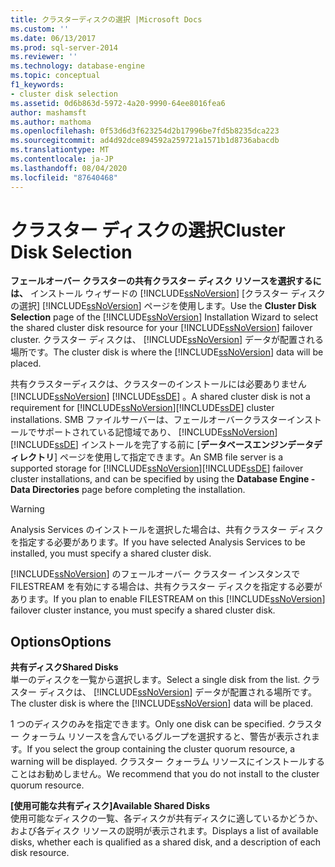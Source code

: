 ```yaml
---
title: クラスターディスクの選択 |Microsoft Docs
ms.custom: ''
ms.date: 06/13/2017
ms.prod: sql-server-2014
ms.reviewer: ''
ms.technology: database-engine
ms.topic: conceptual
f1_keywords:
- cluster disk selection
ms.assetid: 0d6b863d-5972-4a20-9990-64ee8016fea6
author: mashamsft
ms.author: mathoma
ms.openlocfilehash: 0f53d6d3f623254d2b17996be7fd5b8235dca223
ms.sourcegitcommit: ad4d92dce894592a259721a1571b1d8736abacdb
ms.translationtype: MT
ms.contentlocale: ja-JP
ms.lasthandoff: 08/04/2020
ms.locfileid: "87640468"
---
```

# <a name="cluster-disk-selection"></a><span data-ttu-id="fc8d2-102">クラスター ディスクの選択</span><span class="sxs-lookup"><span data-stu-id="fc8d2-102">Cluster Disk Selection</span></span>
  <span data-ttu-id="fc8d2-103">**フェールオーバー クラスターの共有クラスター ディスク リソースを選択するには、** インストール ウィザードの [!INCLUDE[ssNoVersion](../../includes/ssnoversion-md.md)] [クラスター ディスクの選択] [!INCLUDE[ssNoVersion](../../includes/ssnoversion-md.md)] ページを使用します。</span><span class="sxs-lookup"><span data-stu-id="fc8d2-103">Use the **Cluster Disk Selection** page of the [!INCLUDE[ssNoVersion](../../includes/ssnoversion-md.md)] Installation Wizard to select the shared cluster disk resource for your [!INCLUDE[ssNoVersion](../../includes/ssnoversion-md.md)] failover cluster.</span></span> <span data-ttu-id="fc8d2-104">クラスター ディスクは、 [!INCLUDE[ssNoVersion](../../includes/ssnoversion-md.md)] データが配置される場所です。</span><span class="sxs-lookup"><span data-stu-id="fc8d2-104">The cluster disk is where the [!INCLUDE[ssNoVersion](../../includes/ssnoversion-md.md)] data will be placed.</span></span>  
  
 <span data-ttu-id="fc8d2-105">共有クラスターディスクは、クラスターのインストールには必要ありません [!INCLUDE[ssNoVersion](../../includes/ssnoversion-md.md)] [!INCLUDE[ssDE](../../includes/ssde-md.md)] 。</span><span class="sxs-lookup"><span data-stu-id="fc8d2-105">A shared cluster disk is not a requirement for [!INCLUDE[ssNoVersion](../../includes/ssnoversion-md.md)][!INCLUDE[ssDE](../../includes/ssde-md.md)] cluster installations.</span></span> <span data-ttu-id="fc8d2-106">SMB ファイルサーバーは、フェールオーバークラスターインストールでサポートされている記憶域であり、 [!INCLUDE[ssNoVersion](../../includes/ssnoversion-md.md)] [!INCLUDE[ssDE](../../includes/ssde-md.md)] インストールを完了する前に [**データベースエンジンデータディレクトリ**] ページを使用して指定できます。</span><span class="sxs-lookup"><span data-stu-id="fc8d2-106">An SMB file server is a supported storage for [!INCLUDE[ssNoVersion](../../includes/ssnoversion-md.md)][!INCLUDE[ssDE](../../includes/ssde-md.md)] failover cluster installations, and can be specified by using the **Database Engine - Data Directories** page before completing the installation.</span></span>  
  
> [!WARNING]  
>  <span data-ttu-id="fc8d2-107">Analysis Services のインストールを選択した場合は、共有クラスター ディスクを指定する必要があります。</span><span class="sxs-lookup"><span data-stu-id="fc8d2-107">If you have selected Analysis Services to be installed, you must specify a shared cluster disk.</span></span>  
>   
>  <span data-ttu-id="fc8d2-108">[!INCLUDE[ssNoVersion](../../includes/ssnoversion-md.md)] のフェールオーバー クラスター インスタンスで FILESTREAM を有効にする場合は、共有クラスター ディスクを指定する必要があります。</span><span class="sxs-lookup"><span data-stu-id="fc8d2-108">If you plan to enable FILESTREAM on this [!INCLUDE[ssNoVersion](../../includes/ssnoversion-md.md)] failover cluster instance, you must specify a shared cluster disk.</span></span>  
  
## <a name="options"></a><span data-ttu-id="fc8d2-109">Options</span><span class="sxs-lookup"><span data-stu-id="fc8d2-109">Options</span></span>  
 <span data-ttu-id="fc8d2-110">**共有ディスク**</span><span class="sxs-lookup"><span data-stu-id="fc8d2-110">**Shared Disks**</span></span>  
 <span data-ttu-id="fc8d2-111">単一のディスクを一覧から選択します。</span><span class="sxs-lookup"><span data-stu-id="fc8d2-111">Select a single disk from the list.</span></span> <span data-ttu-id="fc8d2-112">クラスター ディスクは、 [!INCLUDE[ssNoVersion](../../includes/ssnoversion-md.md)] データが配置される場所です。</span><span class="sxs-lookup"><span data-stu-id="fc8d2-112">The cluster disk is where the [!INCLUDE[ssNoVersion](../../includes/ssnoversion-md.md)] data will be placed.</span></span>  
  
 <span data-ttu-id="fc8d2-113">1 つのディスクのみを指定できます。</span><span class="sxs-lookup"><span data-stu-id="fc8d2-113">Only one disk can be specified.</span></span> <span data-ttu-id="fc8d2-114">クラスター クォーラム リソースを含んでいるグループを選択すると、警告が表示されます。</span><span class="sxs-lookup"><span data-stu-id="fc8d2-114">If you select the group containing the cluster quorum resource, a warning will be displayed.</span></span> <span data-ttu-id="fc8d2-115">クラスター クォーラム リソースにインストールすることはお勧めしません。</span><span class="sxs-lookup"><span data-stu-id="fc8d2-115">We recommend that you do not install to the cluster quorum resource.</span></span>  
  
 <span data-ttu-id="fc8d2-116">**[使用可能な共有ディスク]**</span><span class="sxs-lookup"><span data-stu-id="fc8d2-116">**Available Shared Disks**</span></span>  
 <span data-ttu-id="fc8d2-117">使用可能なディスクの一覧、各ディスクが共有ディスクに適しているかどうか、および各ディスク リソースの説明が表示されます。</span><span class="sxs-lookup"><span data-stu-id="fc8d2-117">Displays a list of available disks, whether each is qualified as a shared disk, and a description of each disk resource.</span></span>  
  
  
